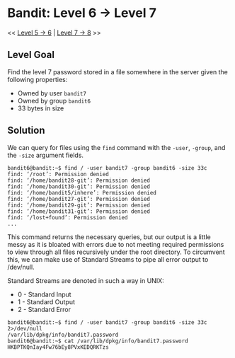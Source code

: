 # Bandit: Level 6 -> Level 7
<< [Level 5 -> 6](https://github.com/Dennis-Dang/OverTheWire/blob/main/0_bandit/level_5-6.md) | [Level 7 -> 8](https://github.com/Dennis-Dang/OverTheWire/blob/main/0_bandit/level_7-8.md) >>

## Level Goal
Find the level 7 password stored in a file somewhere in the server given the following properties:
- Owned by user `bandit7`
- Owned by group `bandit6`
- 33 bytes in size

## Solution

We can query for files using the `find` command with the `-user`, `-group`, and the `-size` argument fields.

```console
bandit6@bandit:~$ find / -user bandit7 -group bandit6 -size 33c
find: ‘/root’: Permission denied
find: ‘/home/bandit28-git’: Permission denied
find: ‘/home/bandit30-git’: Permission denied
find: ‘/home/bandit5/inhere’: Permission denied
find: ‘/home/bandit27-git’: Permission denied
find: ‘/home/bandit29-git’: Permission denied
find: ‘/home/bandit31-git’: Permission denied
find: ‘/lost+found’: Permission denied
...
```
This command returns the necessary queries, but our output is a little messy as it is bloated with errors due to not meeting required permissions to view through all files recursively under the root directory. To circumvent this, we can make use of Standard Streams to pipe all error output to /dev/null.

Standard Streams are denoted in such a way in UNIX:
- 0 - Standard Input
- 1 - Standard Output
- 2 - Standard Error

```console
bandit6@bandit:~$ find / -user bandit7 -group bandit6 -size 33c 2>/dev/null
/var/lib/dpkg/info/bandit7.password
bandit6@bandit:~$ cat /var/lib/dpkg/info/bandit7.password
HKBPTKQnIay4Fw76bEy8PVxKEDQRKTzs
```

